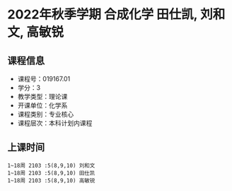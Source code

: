 # 2022年秋季学期 合成化学 田仕凯, 刘和文, 高敏锐






## 课程信息

- 课程号：019167.01
- 学分：3
- 教学类型：理论课
- 开课单位：化学系
- 课程类别：专业核心
- 课程层次：本科计划内课程

## 上课时间

```
1~18周 2103 :5(8,9,10) 刘和文
1~18周 2103 :5(8,9,10) 田仕凯
1~18周 2103 :5(8,9,10) 高敏锐
```

